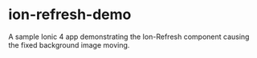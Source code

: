 # ion-refresh-demo

A sample Ionic 4 app demonstrating the Ion-Refresh component causing the fixed background image moving.
